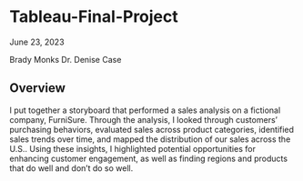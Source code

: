 # Tableau-Final-Project

June 23, 2023

Brady Monks
Dr. Denise Case

## Overview

I put together a storyboard that performed a sales analysis on a fictional company, FurniSure. Through the analysis, I looked through customers’ purchasing behaviors, evaluated sales across product categories, identified sales trends over time, and mapped the distribution of our sales across the U.S.. Using these insights, I highlighted potential opportunities for enhancing customer engagement, as well as finding regions and products that do well and don’t do so well. 
